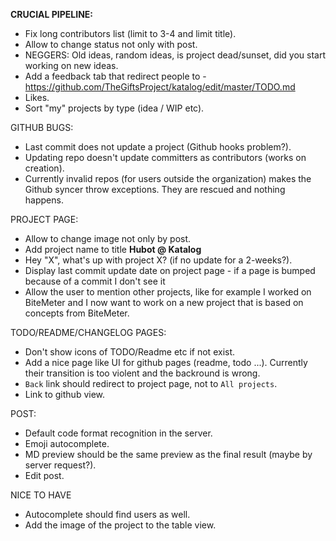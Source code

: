 __CRUCIAL PIPELINE:__
 * Fix long contributors list (limit to 3-4 and limit title).
 * Allow to change status not only with post.
 * NEGGERS: Old ideas, random ideas, is project dead/sunset, did you start working on new ideas.
 * Add a feedback tab that redirect people to - https://github.com/TheGiftsProject/katalog/edit/master/TODO.md
 * Likes.
 * Sort "my" projects by type (idea / WIP etc).

GITHUB BUGS:
 * Last commit does not update a project (Github hooks problem?).
 * Updating repo doesn't update committers as contributors (works on creation).
 * Currently invalid repos (for users outside the organization) makes the Github syncer throw exceptions. They are rescued and nothing happens.

PROJECT PAGE:
 * Allow to change image not only by post.
 * Add project name to title **Hubot @ Katalog**
 * Hey "X", what's up with project X? (if no update for a 2-weeks?).
 * Display last commit update date on project page - if a page is bumped because of a commit I don't see it
 * Allow the user to mention other projects, like for example I worked on BiteMeter and I now want to work on a new project that is based on concepts from BiteMeter.

TODO/README/CHANGELOG PAGES:
 * Don't show icons of TODO/Readme etc if not exist.
 * Add a nice page like UI for github pages (readme, todo ...). Currently their transition is too violent and the backround is wrong.
 * `Back` link should redirect to project page, not to `All projects`.
 * Link to github view.

POST:
   * Default code format recognition in the server.
   * Emoji autocomplete.
   * MD preview should be the same preview as the final result (maybe by server request?).
   * Edit post.

NICE TO HAVE
  * Autocomplete should find users as well.
  * Add the image of the project to the table view.

